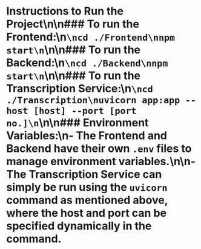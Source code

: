 # Instructions to Run the Project\n\n### To run the Frontend:\n```\ncd ./Frontend\nnpm start\n```\n\n### To run the Backend:\n```\ncd ./Backend\nnpm start\n```\n\n### To run the Transcription Service:\n```\ncd ./Transcription\nuvicorn app:app --host [host] --port [port no.]\n```\n\n### Environment Variables:\n- The **Frontend** and **Backend** have their own `.env` files to manage environment variables.\n\n- The **Transcription Service** can simply be run using the `uvicorn` command as mentioned above, where the host and port can be specified dynamically in the command.